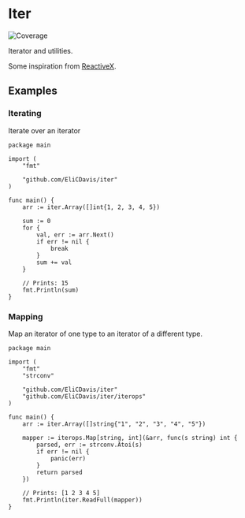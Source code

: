 # Iter
![Coverage](https://img.shields.io/badge/Coverage-100.0%25-brightgreen)

Iterator and utilities.

Some inspiration from [ReactiveX](https://reactivex.io/).

## Examples

### Iterating

Iterate over an iterator

```golang
package main

import (
    "fmt"

    "github.com/EliCDavis/iter"
)

func main() {
    arr := iter.Array([]int{1, 2, 3, 4, 5})

    sum := 0
    for {
        val, err := arr.Next()
        if err != nil {
            break
        }
        sum += val
    }

    // Prints: 15
    fmt.Println(sum)
}

```

### Mapping

Map an iterator of one type to an iterator of a different type.

```golang
package main

import (
    "fmt"
    "strconv"

    "github.com/EliCDavis/iter"
    "github.com/EliCDavis/iter/iterops"
)

func main() {
    arr := iter.Array([]string{"1", "2", "3", "4", "5"})

    mapper := iterops.Map[string, int](&arr, func(s string) int {
        parsed, err := strconv.Atoi(s)
        if err != nil {
            panic(err)
        }
        return parsed
    })

    // Prints: [1 2 3 4 5]
    fmt.Println(iter.ReadFull(mapper))
}
```
